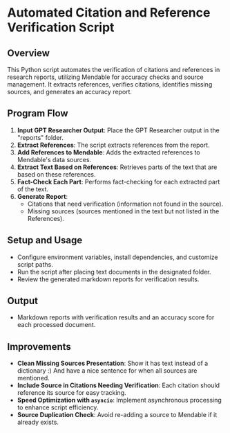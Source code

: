 # Automated Citation and Reference Verification Script

## Overview
This Python script automates the verification of citations and references in research reports, utilizing Mendable for accuracy checks and source management. It extracts references, verifies citations, identifies missing sources, and generates an accuracy report.

## Program Flow
1. **Input GPT Researcher Output**: Place the GPT Researcher output in the "reports" folder.
2. **Extract References**: The script extracts references from the report.
3. **Add References to Mendable**: Adds the extracted references to Mendable's data sources.
4. **Extract Text Based on References**: Retrieves parts of the text that are based on these references.
5. **Fact-Check Each Part**: Performs fact-checking for each extracted part of the text.
6. **Generate Report**:
    - Citations that need verification (information not found in the source).
    - Missing sources (sources mentioned in the text but not listed in the References).

## Setup and Usage
- Configure environment variables, install dependencies, and customize script paths.
- Run the script after placing text documents in the designated folder.
- Review the generated markdown reports for verification results.

## Output
- Markdown reports with verification results and an accuracy score for each processed document.

## Improvements
- **Clean Missing Sources Presentation**: Show it has text instead of a dictionary :) And have a nice sentence for when all sources are mentioned.
- **Include Source in Citations Needing Verification**: Each citation should reference its source for easy tracking.
- **Speed Optimization with `asyncio`**: Implement asynchronous processing to enhance script efficiency.
- **Source Duplication Check**: Avoid re-adding a source to Mendable if it already exists.